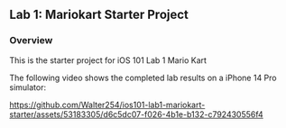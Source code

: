 ## Lab 1: Mariokart Starter Project

### Overview

This is the starter project for iOS 101 Lab 1 Mario Kart

The following video shows the completed lab results on a iPhone 14 Pro simulator:

https://github.com/Walter254/ios101-lab1-mariokart-starter/assets/53183305/d6c5dc07-f026-4b1e-b132-c792430556f4




